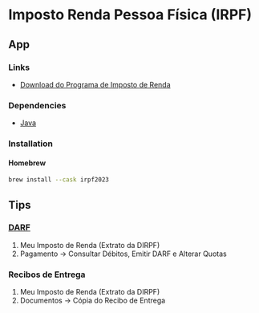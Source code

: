 # Imposto Renda Pessoa Física (IRPF)

<!--
https://www.youtube.com/watch?v=cJxNSXgPVsc
-->

## App

### Links

- [Download do Programa de Imposto de Renda](https://gov.br/receitafederal/pt-br/centrais-de-conteudo/download/pgd/dirpf)

### Dependencies

- [Java](/java/README.md)

### Installation

#### Homebrew

```sh
brew install --cask irpf2023
```

## Tips

### [DARF](https://cav.receita.fazenda.gov.br/autenticacao/login)

1. Meu Imposto de Renda (Extrato da DIRPF)
2. Pagamento -> Consultar Débitos, Emitir DARF e Alterar Quotas

### Recibos de Entrega

1. Meu Imposto de Renda (Extrato da DIRPF)
2. Documentos -> Cópia do Recibo de Entrega

<!--
https://bradescoseguros.com.br/clientes/produtos/plano-saude/servicos/extrato-IRPF-ex-segurados
https://amil.com.br/beneficiario/#/imposto-de-renda
-->
